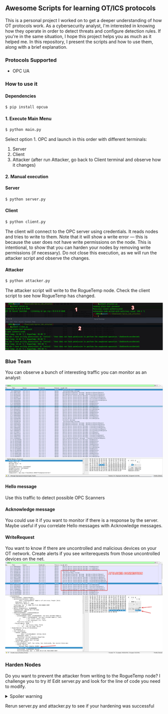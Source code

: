 ## Awesome Scripts for learning OT/ICS protocols
This is a personal project I worked on to get a deeper understanding of how OT protocols work. As a cybersecurity analyst, I'm interested in knowing how they operate in order to detect threats and configure detection rules. If you're in the same situation, I hope this project helps you as much as it helped me. In this repository, I present the scripts and how to use them, along with a brief explanation.

### Protocols Supported
- OPC UA

### How to use it
#### Dependencies
```bash
$ pip install opcua
```

#### 1. Execute Main Menu
```bash
$ python main.py
```
Select option 1. OPC and launch in this order with different terminals:
1. Server
2. Client
3. Attacker (after run Attacker, go back to Client terminal and observe how it changes)

#### 2. Manual execution   
#### Server
```bash
$ python server.py
```

#### Client
```bash
$ python client.py
```
The client will connect to the OPC server using credentials. It reads nodes and tries to write to them. Note that it will show a write error — this is because the user does not have write permissions on the node. This is intentional, to show that you can harden your nodes by removing write permissions (if necessary).
Do not close this execution, as we will run the attacker script and observe the changes.


#### Attacker
```bash
$ python attacker.py
```
The attacker script will write to the RogueTemp node. Check the client script to see how RogueTemp has changed.

![OPC Execution](/img/opc_execution.png)

### Blue Team
You can observe a bunch of interesting traffic you can monitor as an analyst:

![OPC Wireshark](/img/opc_wireshark.png)

#### Hello message
Use this traffic to detect possible OPC Scanners

#### Acknowledge message
You could use it if you want to monitor if there is a response by the server. Maybe useful if you correlate Hello messages with Acknowledge messages.

#### WriteRequest
You want to know if there are uncontrolled and malicious devices on your OT network. Create alerts if you see writerequests from those uncontrolled devices on the net.
![OPC Write Attacker](/img/opc_write_attacker.png)

### Harden Nodes
Do you want to prevent the attacker from writing to the RogueTemp node? I challenge you to try it! Edit server.py and look for the line of code you need to modify.

<details>
  <summary>Spoiler warning</summary>
  
  ```python
[...]
# Enable writing permissions
#control_node.set_writable()
# Comment the following line:
#rogue_node.set_writable()
[...] 
  ```
  
</details>

Rerun server.py and attacker.py to see if your hardening was successful

